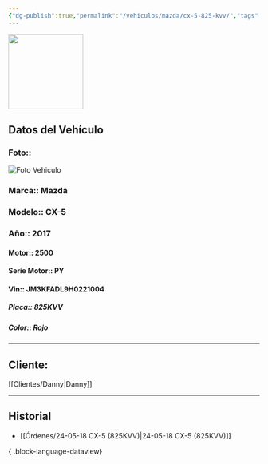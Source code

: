 ```yaml
---
{"dg-publish":true,"permalink":"/vehiculos/mazda/cx-5-825-kvv/","tags":["Mazda"]}
---
```


<img src="https://lh3.googleusercontent.com/d/137fl3TIZ0-PU8b-Pt0bsjclwHub_u78G" width="150">

## Datos del Vehículo 
### Foto:: 
<img src="https://lh3.googleusercontent.com/d/" Alt="Foto Vehiculo">

### Marca:: Mazda
### Modelo:: CX-5
### Año:: 2017
#### Motor:: 2500
#### Serie Motor:: PY
#### Vin:: JM3KFADL9H0221004
##### Placa:: 825KVV
##### Color:: Rojo
---

## Cliente:

[[Clientes/Danny\|Danny]]

---

## Historial

- [[Órdenes/24-05-18 CX-5 (825KVV)\|24-05-18 CX-5 (825KVV)]]

{ .block-language-dataview} 